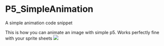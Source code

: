 # P5_SimpleAnimation
A simple animation code snippet

This is how you can animate an image with simple p5. Works perfectly fine with your sprite sheets
![](https://i.imgur.com/xz7ufLi.gif)
